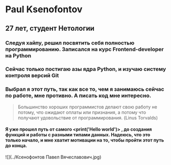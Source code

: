 # Paul Ksenofontov

## 27 лет, студент Нетологии

### Следуя хайпу, решил посвятить себя полностью программированию. Записался на курс Frontend-developer на Python 

### Сейчас только постигаю азы ядра Python, и изучаю систему контроля версий Git

### Выбрал я этот путь, так как все то, чем я занимаюсь сейчас по работе, мне противно. А писать код мне интересно.

> Большинство хороших программистов делают свою работу не потому, что ожидают оплаты или признания, а потому что получают удовольствие от программирования. (Linus Torvalds)

#### Я уже прошел путь от самого <print('Hello world')> , до создания функций и работы с разными типами данных. Надеюсь, что это только начало, и мне хватит мотивации на то, чтобы пройти этот путь до конца.

![](../Ксенофонтов Павел Вячеславович.jpg)